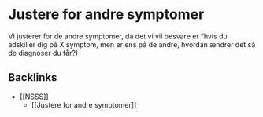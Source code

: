 # Justere for andre symptomer
Vi justerer for de andre symptomer, da det vi vil besvare er ”hvis du adskiller dig på X symptom, men er ens på de andre, hvordan ændrer det så de diagnoser du får?)

## Backlinks
* [[NSSS]]
	* [[Justere for andre symptomer]]

<!-- {BearID:DD6C17C9-CF50-4961-8B7D-299BE52C878A-9892-00000D1E2AFF043D} -->
